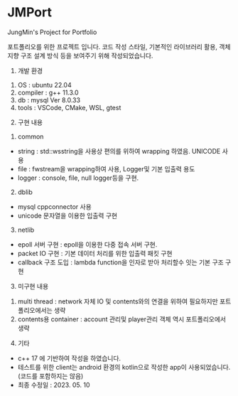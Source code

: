 # JMPort
JungMin's Project for Portfolio

포트폴리오를 위한 프로젝트 입니다. 
코드 작성 스타일, 기본적인 라이브러리 활용, 객체지향 구조 설계 방식 등을 보여주기 위해 작성되었습니다. 

1. 개발 환경
1) OS : ubuntu 22.04
2) compiler : g++ 11.3.0
3) db : mysql Ver 8.0.33 
4) tools : VSCode, CMake, WSL, gtest

2. 구현 내용
1) common 
- string : std::wsstring을 사용상 편의를 위하여 wrapping 하였음. UNICODE 사용
- file : fwstream을 wrapping하여 사용, Logger및 기본 입출력 용도
- logger : console, file, null logger등을 구현. 

2) dblib
- mysql cppconnector 사용
- unicode 문자열을 이용한 입출력 구현

3) netlib
- epoll 서버 구현 : epoll을 이용한 다중 접속 서버 구현. 
- packet IO 구현 : 기본 데이터 처리를 위한 입출력 패킷 구현
- callback 구조 도입 : lambda function을 인자로 받아 처리할수 잇는 기본 구조 구현

3. 미구현 내용
1) multi thread : network 자체 IO 및 contents와의 연결을 위하여 필요하지만 포트폴리오에서는 생략 
2) contents용 container : account 관리및 player관리 객체 역시 포트폴리오에서 생략 

4. 기타 
- c++ 17 에 기반하여 작성을 하였습니다. 
- 테스트를 위한 client는 android 환경의 kotlin으로 작성한 app이 사용되었습니다. (코드를 포함하지는 않음) 
- 최종 수정일 : 2023. 05. 10
